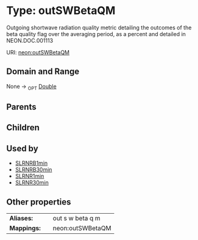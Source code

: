
# Type: outSWBetaQM


Outgoing shortwave radiation quality metric detailing the outcomes of the beta quality flag over the averaging period, as a percent and detailed in NEON.DOC.001113

URI: [neon:outSWBetaQM](https://data.neonscience.org/outSWBetaQM)


## Domain and Range

None ->  <sub>OPT</sub> [Double](types/Double.md)

## Parents


## Children


## Used by

 * [SLRNRB1min](SLRNRB1min.md)
 * [SLRNRB30min](SLRNRB30min.md)
 * [SLRNR1min](SLRNR1min.md)
 * [SLRNR30min](SLRNR30min.md)

## Other properties

|  |  |  |
| --- | --- | --- |
| **Aliases:** | | out s w beta q m |
| **Mappings:** | | neon:outSWBetaQM |

